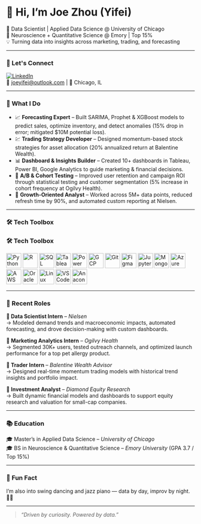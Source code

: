 # 👋 Hi, I’m Joe Zhou (Yifei)

🎯 Data Scientist | Applied Data Science @ University of Chicago  
🧠 Neuroscience + Quantitative Science @ Emory | Top 15%  
💡 Turning data into insights across marketing, trading, and forecasting

---

### 🔗 Let's Connect

[![LinkedIn](https://img.shields.io/badge/-LinkedIn-0A66C2?logo=linkedin&logoColor=white)](https://www.linkedin.com/in/your-link/)  
📧 joeyifei@outlook.com | 📍 Chicago, IL

---

### 💼 What I Do

- 📈 **Forecasting Expert** – Built SARIMA, Prophet & XGBoost models to predict sales, optimize inventory, and detect anomalies (15% drop in error; mitigated $10M potential loss).
- 💹 **Trading Strategy Developer** – Designed momentum-based stock strategies for asset allocation (20% annualized return at Balentine Wealth).
- 📊 **Dashboard & Insights Builder** – Created 10+ dashboards in Tableau, Power BI, Google Analytics to guide marketing & financial decisions.
- 🧪 **A/B & Cohort Testing** – Improved user retention and campaign ROI through statistical testing and customer segmentation (5% increase in cohort frequency at Ogilvy Health).
- 🔎 **Growth-Oriented Analyst** – Worked across 5M+ data points, reduced refresh time by 90%, and automated custom reporting at Nielsen.

---

### 🛠 Tech Toolbox

<h3>🛠 Tech Toolbox</h3>

<p align="left">
  <!-- Languages & Analysis -->
  <img src="https://cdn.jsdelivr.net/gh/devicons/devicon/icons/python/python-original.svg" height="40" alt="Python" />
  <img src="https://cdn.jsdelivr.net/gh/devicons/devicon/icons/r/r-original.svg" height="40" alt="R" />
  <img src="https://cdn.jsdelivr.net/gh/devicons/devicon/icons/mysql/mysql-original.svg" height="40" alt="SQL" />
  <img src="https://cdn.jsdelivr.net/gh/devicons/devicon/icons/tableau/tableau-original.svg" height="40" alt="Tableau" />
  <img src="https://cdn.jsdelivr.net/gh/devicons/devicon/icons/powerbi/powerbi-original.svg" height="40" alt="Power BI" />
  <img src="https://cdn.jsdelivr.net/gh/devicons/devicon/icons/googlecloud/googlecloud-original.svg" height="40" alt="GCP" />
  <img src="https://cdn.jsdelivr.net/gh/devicons/devicon/icons/git/git-original.svg" height="40" alt="Git" />
  <img src="https://cdn.jsdelivr.net/gh/devicons/devicon/icons/figma/figma-original.svg" height="40" alt="Figma" />
  <img src="https://cdn.jsdelivr.net/gh/devicons/devicon/icons/jupyter/jupyter-original.svg" height="40" alt="Jupyter" />

  <!-- Databases & Cloud -->
  <img src="https://cdn.jsdelivr.net/gh/devicons/devicon/icons/mongodb/mongodb-original.svg" height="40" alt="MongoDB" />
  <img src="https://cdn.jsdelivr.net/gh/devicons/devicon/icons/azure/azure-original.svg" height="40" alt="Azure" />
  <img src="https://cdn.jsdelivr.net/gh/devicons/devicon/icons/amazonwebservices/amazonwebservices-original.svg" height="40" alt="AWS" />
  <img src="https://cdn.jsdelivr.net/gh/devicons/devicon/icons/oracle/oracle-original.svg" height="40" alt="Oracle SQL" />

  <!-- Tools / Other -->
  <img src="https://cdn.jsdelivr.net/gh/devicons/devicon/icons/linux/linux-original.svg" height="40" alt="Linux" />
  <img src="https://cdn.jsdelivr.net/gh/devicons/devicon/icons/vscode/vscode-original.svg" height="40" alt="VSCode" />
  <img src="https://cdn.jsdelivr.net/gh/devicons/devicon/icons/anaconda/anaconda-original.svg" height="40" alt="Anaconda" />
</p>

---

### 🔬 Recent Roles

**🔹 Data Scientist Intern** – *Nielsen*  
→ Modeled demand trends and macroeconomic impacts, automated forecasting, and drove decision-making with custom dashboards.  

**🔹 Marketing Analytics Intern** – *Ogilvy Health*  
→ Segmented 30K+ users, tested outreach channels, and optimized launch performance for a top pet allergy product.  

**🔹 Trader Intern** – *Balentine Wealth Advisor*  
→ Designed real-time momentum trading models with historical trend insights and portfolio impact.

**🔹 Investment Analyst** – *Diamond Equity Research*  
→ Built dynamic financial models and dashboards to support equity research and valuation for small-cap companies.

---

### 📚 Education

🎓 Master’s in Applied Data Science – *University of Chicago*  
🎓 BS in Neuroscience & Quantitative Science – *Emory University* (GPA 3.7 / Top 15%)

---

### 🎵 Fun Fact  
I’m also into swing dancing and jazz piano — data by day, improv by night. 🎹🕺

---

> *“Driven by curiosity. Powered by data.”*


